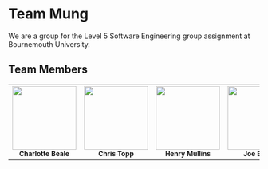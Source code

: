 # Team Mung

We are a group for the Level 5 Software Engineering group assignment at Bournemouth University. 

## Team Members

<table>
<tr>
<td align="center"><a href="https://github.com/charlottieee"><img src="https://avatars.githubusercontent.com/u/105317117?v=4" width="128px;" alt=""/><br /><sub><b>Charlotte Beale</b></sub></a><br /></td>
<td align="center"><a href="https://github.com/thek9cow"><img src="https://avatars.githubusercontent.com/u/91023673?v=4" width="128px;" alt=""/><br /><sub><b>Chris Topp</b></sub></a><br /></td>
<td align="center"><a href="https://github.com/HenryMullins"><img src="https://avatars.githubusercontent.com/u/90117117?v=4" width="128px;" alt=""/><br /><sub><b>Henry Mullins</b></sub></a><br /></td>
<td align="center"><a href="https://github.com/JoeBlakeB"><img src="https://avatars.githubusercontent.com/u/34925002?v=4" width="128px;" alt=""/><br /><sub><b>Joe Baker</b></sub></a><br /></td>
</tr>
<table>
